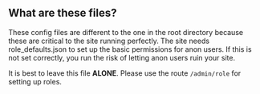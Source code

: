 ## What are these files?
These config files are different to the one in the root directory because these are critical to the site running perfectly.
The site needs role_defaults.json to set up the basic permissions for anon users. If this is not set correctly, you run the risk of letting anon users ruin your site.

It is best to leave this file **ALONE**. Please use the route `/admin/role` for setting up roles.